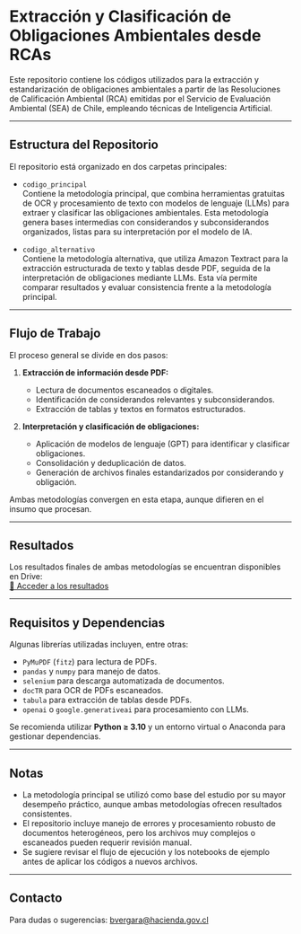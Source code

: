 # Extracción y Clasificación de Obligaciones Ambientales desde RCAs

Este repositorio contiene los códigos utilizados para la extracción y estandarización de obligaciones ambientales a partir de las Resoluciones de Calificación Ambiental (RCA) emitidas por el Servicio de Evaluación Ambiental (SEA) de Chile, empleando técnicas de Inteligencia Artificial.

---

## Estructura del Repositorio

El repositorio está organizado en dos carpetas principales:

- `codigo_principal`  
  Contiene la metodología principal, que combina herramientas gratuitas de OCR y procesamiento de texto con modelos de lenguaje (LLMs) para extraer y clasificar las obligaciones ambientales. Esta metodología genera bases intermedias con considerandos y subconsiderandos organizados, listas para su interpretación por el modelo de IA.

- `codigo_alternativo`  
  Contiene la metodología alternativa, que utiliza Amazon Textract para la extracción estructurada de texto y tablas desde PDF, seguida de la interpretación de obligaciones mediante LLMs. Esta vía permite comparar resultados y evaluar consistencia frente a la metodología principal.

---



## Flujo de Trabajo

El proceso general se divide en dos pasos:

1. **Extracción de información desde PDF:**  
   - Lectura de documentos escaneados o digitales.  
   - Identificación de considerandos relevantes y subconsiderandos.  
   - Extracción de tablas y textos en formatos estructurados.  

2. **Interpretación y clasificación de obligaciones:**  
   - Aplicación de modelos de lenguaje (GPT) para identificar y clasificar obligaciones.  
   - Consolidación y deduplicación de datos.  
   - Generación de archivos finales estandarizados por considerando y obligación.

Ambas metodologías convergen en esta etapa, aunque difieren en el insumo que procesan.

---

## Resultados

Los resultados finales de ambas metodologías se encuentran disponibles en Drive:  
[📂 Acceder a los resultados](https://drive.google.com/drive/folders/1Gy96X38YkbMpZLdYdguJUGaFGxNfXbwA?usp=sharing)

---

## Requisitos y Dependencias

Algunas librerías utilizadas incluyen, entre otras:

- `PyMuPDF` (`fitz`) para lectura de PDFs.  
- `pandas` y `numpy` para manejo de datos.  
- `selenium` para descarga automatizada de documentos.  
- `docTR` para OCR de PDFs escaneados.  
- `tabula` para extracción de tablas desde PDFs.  
- `openai` o `google.generativeai` para procesamiento con LLMs.  

Se recomienda utilizar **Python ≥ 3.10** y un entorno virtual o Anaconda para gestionar dependencias.

---

## Notas

- La metodología principal se utilizó como base del estudio por su mayor desempeño práctico, aunque ambas metodologías ofrecen resultados consistentes.  
- El repositorio incluye manejo de errores y procesamiento robusto de documentos heterogéneos, pero los archivos muy complejos o escaneados pueden requerir revisión manual.  
- Se sugiere revisar el flujo de ejecución y los notebooks de ejemplo antes de aplicar los códigos a nuevos archivos.

---

## Contacto


Para dudas o sugerencias: bvergara@hacienda.gov.cl

